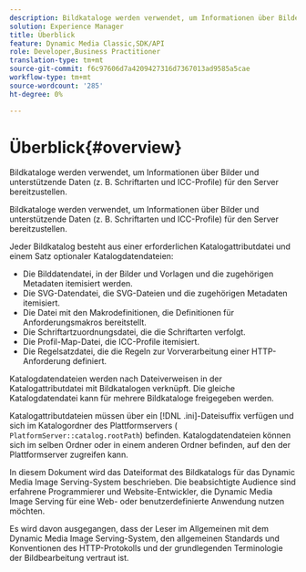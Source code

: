 ```yaml
---
description: Bildkataloge werden verwendet, um Informationen über Bilder und unterstützende Daten (z. B. Schriftarten und ICC-Profile) für den Server bereitzustellen.
solution: Experience Manager
title: Überblick
feature: Dynamic Media Classic,SDK/API
role: Developer,Business Practitioner
translation-type: tm+mt
source-git-commit: f6c97606d7a4209427316d7367013ad9585a5cae
workflow-type: tm+mt
source-wordcount: '285'
ht-degree: 0%

---
```



# Überblick{#overview}

Bildkataloge werden verwendet, um Informationen über Bilder und unterstützende Daten (z. B. Schriftarten und ICC-Profile) für den Server bereitzustellen.

Bildkataloge werden verwendet, um Informationen über Bilder und unterstützende Daten (z. B. Schriftarten und ICC-Profile) für den Server bereitzustellen.

Jeder Bildkatalog besteht aus einer erforderlichen Katalogattributdatei und einem Satz optionaler Katalogdatendateien:

* Die Bilddatendatei, in der Bilder und Vorlagen und die zugehörigen Metadaten itemisiert werden.
* Die SVG-Datendatei, die SVG-Dateien und die zugehörigen Metadaten itemisiert.
* Die Datei mit den Makrodefinitionen, die Definitionen für Anforderungsmakros bereitstellt.
* Die Schriftartzuordnungsdatei, die die Schriftarten verfolgt.
* Die Profil-Map-Datei, die ICC-Profile itemisiert.
* Die Regelsatzdatei, die die Regeln zur Vorverarbeitung einer HTTP-Anforderung definiert.

Katalogdatendateien werden nach Dateiverweisen in der Katalogattributdatei mit Bildkatalogen verknüpft. Die gleiche Katalogdatendatei kann für mehrere Bildkataloge freigegeben werden.

Katalogattributdateien müssen über ein [!DNL .ini]-Dateisuffix verfügen und sich im Katalogordner des Plattformservers ( `PlatformServer::catalog.rootPath`) befinden. Katalogdatendateien können sich im selben Ordner oder in einem anderen Ordner befinden, auf den der Plattformserver zugreifen kann.

In diesem Dokument wird das Dateiformat des Bildkatalogs für das Dynamic Media Image Serving-System beschrieben. Die beabsichtigte Audience sind erfahrene Programmierer und Website-Entwickler, die Dynamic Media Image Serving für eine Web- oder benutzerdefinierte Anwendung nutzen möchten.

Es wird davon ausgegangen, dass der Leser im Allgemeinen mit dem Dynamic Media Image Serving-System, den allgemeinen Standards und Konventionen des HTTP-Protokolls und der grundlegenden Terminologie der Bildbearbeitung vertraut ist.
